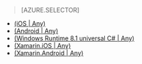 > [AZURE.SELECTOR]
- [(iOS | Any)](/zh-cn/documentation/articles/mobile-services-ios-get-started-offline-data/)
- [(Android | Any)](/documentation/articles/mobile-services-android-get-started-offline-data/)
- [(Windows Runtime 8.1 universal C# | Any)](/zh-cn/documentation/articles/mobile-services-windows-store-dotnet-get-started-offline-data/)
- [(Xamarin.iOS | Any)](/zh-cn/documentation/articles/mobile-services-xamarin-ios-get-started-offline-data/)
- [(Xamarin.Android | Any)](/zh-cn/documentation/articles/mobile-services-xamarin-android-get-started-offline-data/)

<!---HONumber=82-->